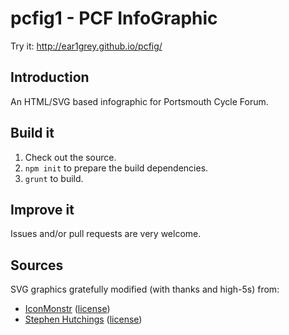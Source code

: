pcfig1 - PCF InfoGraphic
==========

Try it: http://ear1grey.github.io/pcfig/


Introduction
---
An HTML/SVG based infographic for Portsmouth Cycle Forum.


Build it
---
1. Check out the source.
2. `npm init` to prepare the build dependencies.
3. `grunt` to build.


Improve it
---
Issues and/or pull requests are very welcome.


Sources
--
SVG graphics gratefully modified (with thanks and high-5s) from:
* [IconMonstr](http://iconmonstr.com/) ([license](http://iconmonstr.com/license/))
* [Stephen Hutchings](http://typicons.com/) ([license](https://www.iconfinder.com/iconsets/typicons-2#readme))
